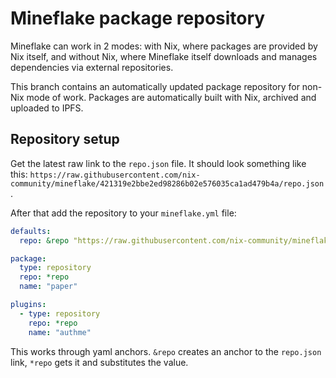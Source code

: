 # Mineflake package repository

Mineflake can work in 2 modes: with Nix, where packages are provided by Nix itself,
and without Nix, where Mineflake itself downloads and manages dependencies via
external repositories.

This branch contains an automatically updated package repository for non-Nix mode of work.
Packages are automatically built with Nix, archived and uploaded to IPFS.

## Repository setup

Get the latest raw link to the `repo.json` file. It should look something like this:
`https://raw.githubusercontent.com/nix-community/mineflake/421319e2bbe2ed98286b02e576035ca1ad479b4a/repo.json`.

After that add the repository to your `mineflake.yml` file:

```yaml
defaults:
  repo: &repo "https://raw.githubusercontent.com/nix-community/mineflake/421319e2bbe2ed98286b02e576035ca1ad479b4a/repo.json"

package:
  type: repository
  repo: *repo
  name: "paper"

plugins:
  - type: repository
    repo: *repo
    name: "authme"
```

This works through yaml anchors. `&repo` creates an anchor to the `repo.json` link, `*repo`
gets it and substitutes the value.
